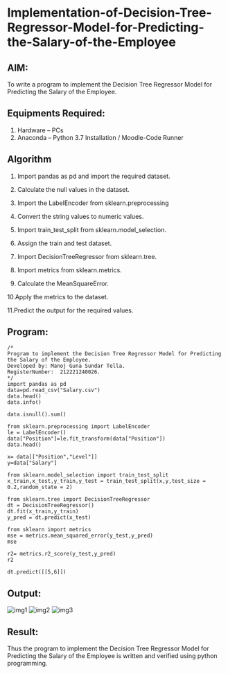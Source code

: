 # Implementation-of-Decision-Tree-Regressor-Model-for-Predicting-the-Salary-of-the-Employee

## AIM:
To write a program to implement the Decision Tree Regressor Model for Predicting the Salary of the Employee.

## Equipments Required:
1. Hardware – PCs
2. Anaconda – Python 3.7 Installation / Moodle-Code Runner

## Algorithm
1. Import pandas as pd and import the required dataset.

2. Calculate the null values in the dataset.

3. Import the LabelEncoder from sklearn.preprocessing

4. Convert the string values to numeric values.

5. Import train_test_split from sklearn.model_selection.

6. Assign the train and test dataset.

7. Import DecisionTreeRegressor from sklearn.tree.

8. Import metrics from sklearn.metrics.

9. Calculate the MeanSquareError.

10.Apply the metrics to the dataset.

11.Predict the output for the required values. 

## Program:
```
/*
Program to implement the Decision Tree Regressor Model for Predicting the Salary of the Employee.
Developed by: Manoj Guna Sundar Tella.
RegisterNumber:  212221240026.
*/
import pandas as pd
data=pd.read_csv("Salary.csv")
data.head()
data.info()

data.isnull().sum()

from sklearn.preprocessing import LabelEncoder
le = LabelEncoder()
data["Position"]=le.fit_transform(data["Position"])
data.head()

x= data[["Position","Level"]]
y=data["Salary"]

from sklearn.model_selection import train_test_split
x_train,x_test,y_train,y_test = train_test_split(x,y,test_size = 0.2,random_state = 2)

from sklearn.tree import DecisionTreeRegressor
dt = DecisionTreeRegressor()
dt.fit(x_train,y_train)
y_pred = dt.predict(x_test)

from sklearn import metrics
mse = metrics.mean_squared_error(y_test,y_pred)
mse

r2= metrics.r2_score(y_test,y_pred)
r2

dt.predict([[5,6]])
```

## Output:
![img1](https://user-images.githubusercontent.com/94883876/169478843-d378bf7a-e7cc-43b2-911e-9f176b4fcf96.png)
![img2](https://user-images.githubusercontent.com/94883876/169478857-ed197900-13a2-4095-9a34-09f7034874b9.png)
![img3](https://user-images.githubusercontent.com/94883876/169478890-3a282fc4-4af4-4e7b-a1a6-d6fcb3e236bf.png)


## Result:
Thus the program to implement the Decision Tree Regressor Model for Predicting the Salary of the Employee is written and verified using python programming.

